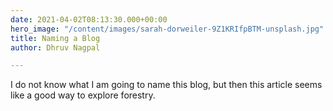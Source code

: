 ```yaml
---
date: 2021-04-02T08:13:30.000+00:00
hero_image: "/content/images/sarah-dorweiler-9Z1KRIfpBTM-unsplash.jpg"
title: Naming a Blog
author: Dhruv Nagpal

---
```

I do not know what I am going to name this blog, but then this article seems like a good way to explore forestry.